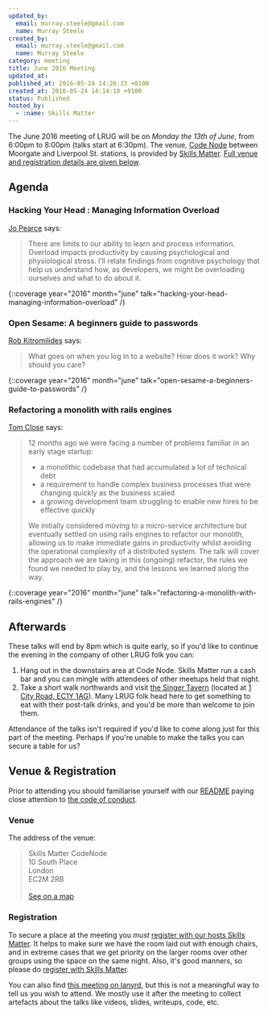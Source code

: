 ```yaml
---
updated_by:
  email: murray.steele@gmail.com
  name: Murray Steele
created_by:
  email: murray.steele@gmail.com
  name: Murray Steele
category: meeting
title: June 2016 Meeting
updated_at:
published_at: 2016-05-24 14:26:33 +0100
created_at: 2016-05-24 14:14:10 +0100
status: Published
hosted_by:
  - :name: Skills Matter
---
```


The June 2016 meeting of LRUG will be on *Monday the 13th of June*, from 6:00pm to 8:00pm (talks start at 6:30pm).  The venue, [Code Node](https://skillsmatter.com/locations/264-skills-matter-codenode) between Moorgate and Liverpool St. stations, is provided by [Skills Matter](http://www.skillsmatter.com).  [Full venue and registration details are given below](#june16registration).

Agenda
------

###  Hacking Your Head : Managing Information Overload

[Jo Pearce](https://twitter.com/jdpearce) says:

> There are limits to our ability to learn and process
> information. Overload impacts productivity by causing psychological
> and physiological stress. I’ll relate findings from cognitive
> psychology that help us understand how, as developers, we might be
> overloading ourselves and what to do about it.

{::coverage year="2016" month="june" talk="hacking-your-head-managing-information-overload" /}

### Open Sesame: A beginners guide to passwords

[Rob Kitromilides](https://twitter.com/robkitro) says:

> What goes on when you log in to a website? How does it work? Why should
> you care?

{::coverage year="2016" month="june" talk="open-sesame-a-beginners-guide-to-passwords" /}

### Refactoring a monolith with rails engines

[Tom Close](https://github.com/tomclose) says:

> 12 months ago we were facing a number of problems familiar in an early
> stage startup:
>
> * a monolithic codebase that had accumulated a lot of technical debt
> * a requirement to handle complex business processes that were changing
>   quickly as the business scaled
> * a growing development team struggling to enable new hires to be effective
>   quickly
>
> We initially considered moving to a micro-service architecture but eventually
> settled on using rails engines to refactor our monolith, allowing us to make
> immediate gains in productivity whilst avoiding the operational complexity of
> a distributed system. The talk will cover the approach we are taking in this
> (ongoing) refactor, the rules we found we needed to play by, and the lessons
> we learned along the way.

{::coverage year="2016" month="june" talk="refactoring-a-monolith-with-rails-engines" /}

Afterwards
----------

These talks will end by 8pm which is quite early, so if you'd like to continue
the evening in the company of other LRUG folk you can:

1. Hang out in the downstairs area at Code Node.  Skills Matter run a cash bar and you can mingle with attendees of other meetups held that night.
2. Take a short walk northwards and visit [the Singer Tavern](http://singertavern.com/) (located at [1 City Road, EC1Y 1AG](https://goo.gl/maps/w9kPu)).  Many LRUG folk head here to get something to eat with their post-talk drinks, and you'd be more than welcome to join them.

Attendance of the talks isn't required if you'd like to come along just for this part of the meeting.  Perhaps if you're unable to make the talks you can secure a table for us?

Venue & Registration <a name="june16registration">&nbsp;</a>
-----------------------------------------------------------

Prior to attending you should familiarise yourself with our [README](http://readme.lrug.org/) paying close attention to [the code of conduct](http://readme.lrug.org/#code-of-conduct).

### Venue

The address of the venue:

> Skills Matter CodeNode<br/>10 South Place<br/>London<br/>EC2M 2RB<br/><br/>[See on a map](https://goo.gl/maps/ONJT4)

### Registration

To secure a place at the meeting you *must* [register with our hosts Skills Matter](https://skillsmatter.com/meetups/8169-hacking-your-head-and-open-sesame).  It helps to make sure we have the room laid out with enough chairs, and in extreme cases that we get priority on the larger rooms over other groups using the space on the same night.  Also, it's good manners, so please do [register with Skills Matter](https://skillsmatter.com/meetups/8169-hacking-your-head-and-open-sesame).

You can also find [this meeting on lanyrd](http://lanyrd.com/2016/lrug-june/), but this is not a meaningful way to tell us you wish to attend.  We mostly use it after the meeting to collect artefacts about the talks like videos, slides, writeups, code, etc.
